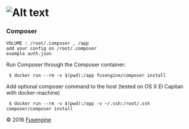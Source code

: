 ![Alt text](http://www.fusengine.ch/img/fusengine-composer.svg)
=============================================================


### Composer

```
VOLUME : /root/.composer , /app
add your config on /root/.composer
exemple auth.json
```

Run Composer through the Composer container:
```
 $ docker run --rm -v $(pwd):/app fusengine/composer install
```

Add optional composer command to the host (tested on OS X El Capitan with docker-machine)
```
 $ docker run --rm -v $(pwd):/app -v ~/.ssh:/root/.ssh composer/composer install
```

&copy; 2016 [Fusengine](http://fusengine.com)
